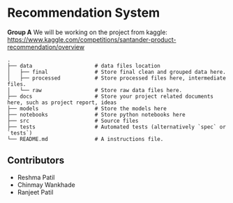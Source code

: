 # Recommendation System

**Group A**
We will be working on the project from kaggle: https://www.kaggle.com/competitions/santander-product-recommendation/overview

    .
    ├── data                    # data files location
    │   ├── final               # Store final clean and grouped data here.
    │   ├── processed           # Store processed files here, intermediate files.
    │   └── raw                 # Store raw data files here.
    ├── docs                    # Store your project related documents here, such as project report, ideas
    ├── models                  # Store the models here
    ├── notebooks               # Store python notebooks here
    ├── src                     # Source files
    ├── tests                   # Automated tests (alternatively `spec` or `tests`)
    └── README.md               # A instructions file.


## Contributors
+ Reshma Patil
+ Chinmay Wankhade
+ Ranjeet Patil
